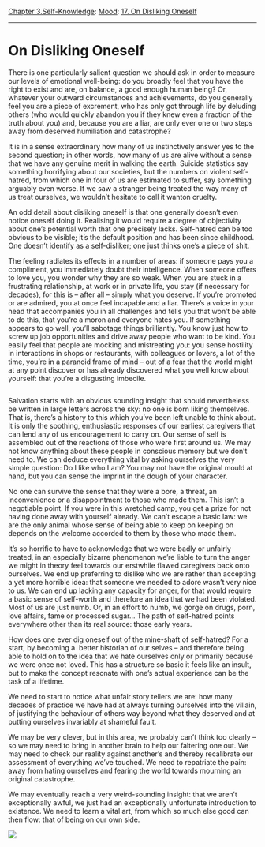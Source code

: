 [Chapter 3.Self-Knowledge](https://www.theschooloflife.com/thebookoflife/category/self-knowledge/): [Mood](https://www.theschooloflife.com/thebookoflife/category/self-knowledge/mood/): [17. On Disliking Oneself](https://www.theschooloflife.com/thebookoflife/on-disliking-oneself/)

* * *

# On Disliking Oneself

There is one particularly salient question we should ask in order to measure our levels of emotional well-being: do you broadly feel that you have the right to exist and are, on balance, a good enough human being? Or, whatever your outward circumstances and achievements, do you generally feel you are a piece of excrement, who has only got through life by deluding others (who would quickly abandon you if they knew even a fraction of the truth about you) and, because you are a liar, are only ever one or two steps away from deserved humiliation and catastrophe?

It is in a sense extraordinary how many of us instinctively answer yes to the second question; in other words, how many of us are alive without a sense that we have any genuine merit in walking the earth. Suicide statistics say something horrifying about our societies, but the numbers on violent self-hatred, from which one in four of us are estimated to suffer, say something arguably even worse. If we saw a stranger being treated the way many of us treat ourselves, we wouldn’t hesitate to call it wanton cruelty.

An odd detail about disliking oneself is that one generally doesn’t even notice oneself doing it. Realising it would require a degree of objectivity about one’s potential worth that one precisely lacks. Self-hatred can be too obvious to be visible; it’s the default position and has been since childhood. One doesn’t identify as a self-disliker; one just thinks one’s a piece of shit.

The feeling radiates its effects in a number of areas: if someone pays you a compliment, you immediately doubt their intelligence. When someone offers to love you, you wonder why they are so weak. When you are stuck in a frustrating relationship, at work or in private life, you stay (if necessary for decades), for this is – after all – simply what you deserve. If you’re promoted or are admired, you at once feel incapable and a liar. There’s a voice in your head that accompanies you in all challenges and tells you that won’t be able to do this, that you’re a moron and everyone hates you. If something appears to go well, you’ll sabotage things brilliantly. You know just how to screw up job opportunities and drive away people who want to be kind. You easily feel that people are mocking and mistreating you: you sense hostility in interactions in shops or restaurants, with colleagues or lovers, a lot of the time, you’re in a paranoid frame of mind – out of a fear that the world might at any point discover or has already discovered what you well know about yourself: that you’re a disgusting imbecile.

<figure class="wp-block-image"><img src="https://www.theschooloflife.com/thebookoflife/wp-content/uploads/2019/09/schiele-e1527670689765.jpeg" alt="" class="wp-image-23605" srcset="https://www.theschooloflife.com/thebookoflife/wp-content/uploads/2019/09/schiele-e1527670689765.jpeg 800w, https://www.theschooloflife.com/thebookoflife/wp-content/uploads/2019/09/schiele-e1527670689765-300x174.jpeg 300w, https://www.theschooloflife.com/thebookoflife/wp-content/uploads/2019/09/schiele-e1527670689765-768x444.jpeg 768w" sizes="(max-width: 800px) 100vw, 800px"></figure>

Salvation starts with an obvious sounding insight that should nevertheless be written in large letters across the sky: no one is born liking themselves. That is, there’s a history to this which you’ve been left unable to think about. It is only the soothing, enthusiastic responses of our earliest caregivers that can lend any of us encouragement to carry on. Our sense of self is assembled out of the reactions of those who were first around us. We may not know anything about these people in conscious memory but we don’t need to. We can deduce everything vital by asking ourselves the very simple question: Do I like who I am? You may not have the original mould at hand, but you can sense the imprint in the dough of your character.

No one can survive the sense that they were a bore, a threat, an inconvenience or a disappointment to those who made them. This isn’t a negotiable point. If you were in this wretched camp, you get a prize for not having done away with yourself already. We can’t escape a basic law: we are the only animal whose sense of being able to keep on keeping on depends on the welcome accorded to them by those who made them.

It’s so horrific to have to acknowledge that we were badly or unfairly treated, in an especially bizarre phenomenon we’re liable to turn the anger we might in theory feel towards our erstwhile flawed caregivers back onto ourselves. We end up preferring to dislike who we are rather than accepting a yet more horrible idea: that someone we needed to adore wasn’t very nice to us. We can end up lacking any capacity for anger, for that would require a basic sense of self-worth and therefore an idea that we had been violated. Most of us are just numb. Or, in an effort to numb, we gorge on drugs, porn, love affairs, fame or processed sugar… The path of self-hatred points everywhere other than its real source: those early years.

How does one ever dig oneself out of the mine-shaft of self-hatred? For a start, by becoming a&nbsp; better historian of our selves – and therefore being able to hold on to the idea that we hate ourselves only or primarily because we were once not loved. This has a structure so basic it feels like an insult, but to make the concept resonate with one’s actual experience can be the task of a lifetime.&nbsp;

We need to start to notice what unfair story tellers we are: how many decades of practice we have had at always turning ourselves into the villain, of justifying the behaviour of others way beyond what they deserved and at putting ourselves invariably at shameful fault.&nbsp;

We may be very clever, but in this area, we probably can’t think too clearly – so we may need to bring in another brain to help our faltering one out. We may need to check our reality against another’s and thereby recalibrate our assessment of everything we’ve touched. We need to repatriate the pain: away from hating ourselves and fearing the world towards mourning an original catastrophe.&nbsp;

We may eventually reach a very weird-sounding insight: that we aren’t exceptionally awful, we just had an exceptionally unfortunate introduction to existence. We need to learn a vital art, from which so much else good can then flow: that of being on our own side.

[![](https://img.youtube.com/vi/UfNQ9a4yNDA/0.jpg)](https://www.youtube.com/embed/UfNQ9a4yNDA '')
&nbsp;&nbsp;  
